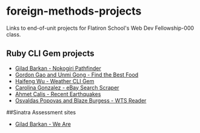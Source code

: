 # foreign-methods-projects
Links to end-of-unit projects for Flatiron School's Web Dev Fellowship-000 class.

## Ruby CLI Gem projects
* [Gilad Barkan - Nokogiri Pathfinder](https://github.com/lastromanticx/nokogiri-pathfinder)
* [Gordon Gao and Unmi Gong - Find the Best Food](https://github.com/blessedsoy/findthebestfood)
* [Haifeng Wu - Weather CLI Gem](https://github.com/irevived1/weather-cli-gem)
* [Carolina Gonzalez - eBay Search Scraper](github.com/thecarsgone/fifty-sukajans)
* [Ahmet Calis - Recent Earthquakes](https://github.com/aehmt/recent-earthquakes-cli-gem)
* [Osvaldas Popovas and Blaze Burgess - WTS Reader](https://github.com/ozPop/WTS-Reader-cli-gem)

##Sinatra Assessment sites
* [Gilad Barkan - We Are](http://weare.py8svpyh7j.us-west-2.elasticbeanstalk.com/)

